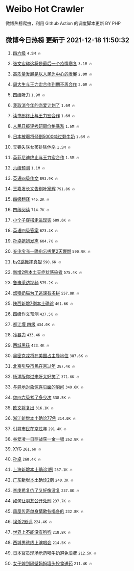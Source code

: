 # Weibo Hot Crawler 



微博热榜爬虫，利用 Github Action 的调度脚本更新 BY PHP 


## 微博今日热榜 更新于 2021-12-18 11:50:32 
1. [四六级](https://s.weibo.com/weibo?q=%E5%9B%9B%E5%85%AD%E7%BA%A7&Refer=top) `4.5M 🔥` 

1. [张文宏称这将是最后一个疫情寒冬](https://s.weibo.com/weibo?q=%23%E5%BC%A0%E6%96%87%E5%AE%8F%E7%A7%B0%E8%BF%99%E5%B0%86%E6%98%AF%E6%9C%80%E5%90%8E%E4%B8%80%E4%B8%AA%E7%96%AB%E6%83%85%E5%AF%92%E5%86%AC%23&Refer=top) `3.1M 🔥` 

1. [高质量发展是以人民为中心的发展](https://s.weibo.com/weibo?q=%23%E9%AB%98%E8%B4%A8%E9%87%8F%E5%8F%91%E5%B1%95%E6%98%AF%E4%BB%A5%E4%BA%BA%E6%B0%91%E4%B8%BA%E4%B8%AD%E5%BF%83%E7%9A%84%E5%8F%91%E5%B1%95%23&Refer=top) `2.0M 🔥` 

1. [周大生与王力宏合作到期不再合作](https://s.weibo.com/weibo?q=%23%E5%91%A8%E5%A4%A7%E7%94%9F%E4%B8%8E%E7%8E%8B%E5%8A%9B%E5%AE%8F%E5%90%88%E4%BD%9C%E5%88%B0%E6%9C%9F%E4%B8%8D%E5%86%8D%E5%90%88%E4%BD%9C%23&Refer=top) `2.0M 🔥` 

1. [四级听力](https://s.weibo.com/weibo?q=%E5%9B%9B%E7%BA%A7%E5%90%AC%E5%8A%9B&Refer=top) `1.9M 🔥` 

1. [我取消今年的恋爱计划了](https://s.weibo.com/weibo?q=%23%E6%88%91%E5%8F%96%E6%B6%88%E4%BB%8A%E5%B9%B4%E7%9A%84%E6%81%8B%E7%88%B1%E8%AE%A1%E5%88%92%E4%BA%86%23&Refer=top) `1.6M 🔥` 

1. [读书郎终止与王力宏合作](https://s.weibo.com/weibo?q=%23%E8%AF%BB%E4%B9%A6%E9%83%8E%E7%BB%88%E6%AD%A2%E4%B8%8E%E7%8E%8B%E5%8A%9B%E5%AE%8F%E5%90%88%E4%BD%9C%23&Refer=top) `1.6M 🔥` 

1. [人民日报评考研房价格暴涨](https://s.weibo.com/weibo?q=%23%E4%BA%BA%E6%B0%91%E6%97%A5%E6%8A%A5%E8%AF%84%E8%80%83%E7%A0%94%E6%88%BF%E4%BB%B7%E6%A0%BC%E6%9A%B4%E6%B6%A8%23&Refer=top) `1.6M 🔥` 

1. [日本被曝将倾倒5000吨过剩牛奶](https://s.weibo.com/weibo?q=%23%E6%97%A5%E6%9C%AC%E8%A2%AB%E6%9B%9D%E5%B0%86%E5%80%BE%E5%80%925000%E5%90%A8%E8%BF%87%E5%89%A9%E7%89%9B%E5%A5%B6%23&Refer=top) `1.6M 🔥` 

1. [无锡失联女孩排除他杀](https://s.weibo.com/weibo?q=%23%E6%97%A0%E9%94%A1%E5%A4%B1%E8%81%94%E5%A5%B3%E5%AD%A9%E6%8E%92%E9%99%A4%E4%BB%96%E6%9D%80%23&Refer=top) `1.5M 🔥` 

1. [英菲尼迪终止与王力宏合作](https://s.weibo.com/weibo?q=%23%E8%8B%B1%E8%8F%B2%E5%B0%BC%E8%BF%AA%E7%BB%88%E6%AD%A2%E4%B8%8E%E7%8E%8B%E5%8A%9B%E5%AE%8F%E5%90%88%E4%BD%9C%23&Refer=top) `1.5M 🔥` 

1. [六级预测](https://s.weibo.com/weibo?q=%E5%85%AD%E7%BA%A7%E9%A2%84%E6%B5%8B&Refer=top) `1.1M 🔥` 

1. [英语四级作文](https://s.weibo.com/weibo?q=%E8%8B%B1%E8%AF%AD%E5%9B%9B%E7%BA%A7%E4%BD%9C%E6%96%87&Refer=top) `893.9K 🔥` 

1. [王嘉发长文告别叶家辉](https://s.weibo.com/weibo?q=%23%E7%8E%8B%E5%98%89%E5%8F%91%E9%95%BF%E6%96%87%E5%91%8A%E5%88%AB%E5%8F%B6%E5%AE%B6%E8%BE%89%23&Refer=top) `791.8K 🔥` 

1. [四级翻译](https://s.weibo.com/weibo?q=%E5%9B%9B%E7%BA%A7%E7%BF%BB%E8%AF%91&Refer=top) `745.2K 🔥` 

1. [四级阅读](https://s.weibo.com/weibo?q=%E5%9B%9B%E7%BA%A7%E9%98%85%E8%AF%BB&Refer=top) `714.7K 🔥` 

1. [小个子穿搭走进现实](https://s.weibo.com/weibo?q=%23%E5%B0%8F%E4%B8%AA%E5%AD%90%E7%A9%BF%E6%90%AD%E8%B5%B0%E8%BF%9B%E7%8E%B0%E5%AE%9E%23&Refer=top) `689.6K 🔥` 

1. [英语四级答案](https://s.weibo.com/weibo?q=%E8%8B%B1%E8%AF%AD%E5%9B%9B%E7%BA%A7%E7%AD%94%E6%A1%88&Refer=top) `623.4K 🔥` 

1. [孙卓姐姐发声](https://s.weibo.com/weibo?q=%23%E5%AD%99%E5%8D%93%E5%A7%90%E5%A7%90%E5%8F%91%E5%A3%B0%23&Refer=top) `604.7K 🔥` 

1. [充电宝充一晚电忘拔第2天爆燃](https://s.weibo.com/weibo?q=%23%E5%85%85%E7%94%B5%E5%AE%9D%E5%85%85%E4%B8%80%E6%99%9A%E7%94%B5%E5%BF%98%E6%8B%94%E7%AC%AC2%E5%A4%A9%E7%88%86%E7%87%83%23&Refer=top) `590.9K 🔥` 

1. [by2跳舞摔真狠](https://s.weibo.com/weibo?q=%23by2%E8%B7%B3%E8%88%9E%E6%91%94%E7%9C%9F%E7%8B%A0%23&Refer=top) `590.6K 🔥` 

1. [新增2例本土无症状感染者](https://s.weibo.com/weibo?q=%E6%96%B0%E5%A2%9E2%E4%BE%8B%E6%9C%AC%E5%9C%9F%E6%97%A0%E7%97%87%E7%8A%B6%E6%84%9F%E6%9F%93%E8%80%85&Refer=top) `575.4K 🔥` 

1. [鲁豫采访视频](https://s.weibo.com/weibo?q=%23%E9%B2%81%E8%B1%AB%E9%87%87%E8%AE%BF%E8%A7%86%E9%A2%91%23&Refer=top) `575.2K 🔥` 

1. [烟嗓奶猫为了逃课有多拼](https://s.weibo.com/weibo?q=%23%E7%83%9F%E5%97%93%E5%A5%B6%E7%8C%AB%E4%B8%BA%E4%BA%86%E9%80%83%E8%AF%BE%E6%9C%89%E5%A4%9A%E6%8B%BC%23&Refer=top) `557.0K 🔥` 

1. [陕西新增7例本土确诊](https://s.weibo.com/weibo?q=%23%E9%99%95%E8%A5%BF%E6%96%B0%E5%A2%9E7%E4%BE%8B%E6%9C%AC%E5%9C%9F%E7%A1%AE%E8%AF%8A%23&Refer=top) `461.6K 🔥` 

1. [四级作文预测](https://s.weibo.com/weibo?q=%E5%9B%9B%E7%BA%A7%E4%BD%9C%E6%96%87%E9%A2%84%E6%B5%8B&Refer=top) `437.5K 🔥` 

1. [都江堰 四级](https://s.weibo.com/weibo?q=%E9%83%BD%E6%B1%9F%E5%A0%B0%20%E5%9B%9B%E7%BA%A7&Refer=top) `434.0K 🔥` 

1. [冷暴力](https://s.weibo.com/weibo?q=%E5%86%B7%E6%9A%B4%E5%8A%9B&Refer=top) `433.4K 🔥` 

1. [西城男孩](https://s.weibo.com/weibo?q=%E8%A5%BF%E5%9F%8E%E7%94%B7%E5%AD%A9&Refer=top) `423.4K 🔥` 

1. [奥密克戎将在美国占主导地位](https://s.weibo.com/weibo?q=%23%E5%A5%A5%E5%AF%86%E5%85%8B%E6%88%8E%E5%B0%86%E5%9C%A8%E7%BE%8E%E5%9B%BD%E5%8D%A0%E4%B8%BB%E5%AF%BC%E5%9C%B0%E4%BD%8D%23&Refer=top) `387.6K 🔥` 

1. [北京引导市民在京过年](https://s.weibo.com/weibo?q=%23%E5%8C%97%E4%BA%AC%E5%BC%95%E5%AF%BC%E5%B8%82%E6%B0%91%E5%9C%A8%E4%BA%AC%E8%BF%87%E5%B9%B4%23&Refer=top) `387.4K 🔥` 

1. [杨洋版你过来呀太好笑了](https://s.weibo.com/weibo?q=%23%E6%9D%A8%E6%B4%8B%E7%89%88%E4%BD%A0%E8%BF%87%E6%9D%A5%E5%91%80%E5%A4%AA%E5%A5%BD%E7%AC%91%E4%BA%86%23&Refer=top) `371.6K 🔥` 

1. [与异地对象惊喜见面的瞬间](https://s.weibo.com/weibo?q=%23%E4%B8%8E%E5%BC%82%E5%9C%B0%E5%AF%B9%E8%B1%A1%E6%83%8A%E5%96%9C%E8%A7%81%E9%9D%A2%E7%9A%84%E7%9E%AC%E9%97%B4%23&Refer=top) `340.6K 🔥` 

1. [你四六级考了多少次](https://s.weibo.com/weibo?q=%23%E4%BD%A0%E5%9B%9B%E5%85%AD%E7%BA%A7%E8%80%83%E4%BA%86%E5%A4%9A%E5%B0%91%E6%AC%A1%23&Refer=top) `338.5K 🔥` 

1. [欧文将复出](https://s.weibo.com/weibo?q=%23%E6%AC%A7%E6%96%87%E5%B0%86%E5%A4%8D%E5%87%BA%23&Refer=top) `316.1K 🔥` 

1. [浙江新增本土确诊77例](https://s.weibo.com/weibo?q=%23%E6%B5%99%E6%B1%9F%E6%96%B0%E5%A2%9E%E6%9C%AC%E5%9C%9F%E7%A1%AE%E8%AF%8A77%E4%BE%8B%23&Refer=top) `314.0K 🔥` 

1. [引导市民在京过年](https://s.weibo.com/weibo?q=%23%E5%BC%95%E5%AF%BC%E5%B8%82%E6%B0%91%E5%9C%A8%E4%BA%AC%E8%BF%87%E5%B9%B4%23&Refer=top) `291.4K 🔥` 

1. [谷爱凌一日两战获一金一银](https://s.weibo.com/weibo?q=%23%E8%B0%B7%E7%88%B1%E5%87%8C%E4%B8%80%E6%97%A5%E4%B8%A4%E6%88%98%E8%8E%B7%E4%B8%80%E9%87%91%E4%B8%80%E9%93%B6%23&Refer=top) `262.8K 🔥` 

1. [XYG](https://s.weibo.com/weibo?q=XYG&Refer=top) `261.6K 🔥` 

1. [孙卓](https://s.weibo.com/weibo?q=%E5%AD%99%E5%8D%93&Refer=top) `260.4K 🔥` 

1. [上海新增本土确诊1例](https://s.weibo.com/weibo?q=%23%E4%B8%8A%E6%B5%B7%E6%96%B0%E5%A2%9E%E6%9C%AC%E5%9C%9F%E7%A1%AE%E8%AF%8A1%E4%BE%8B%23&Refer=top) `257.1K 🔥` 

1. [广东新增本土确诊2例](https://s.weibo.com/weibo?q=%23%E5%B9%BF%E4%B8%9C%E6%96%B0%E5%A2%9E%E6%9C%AC%E5%9C%9F%E7%A1%AE%E8%AF%8A2%E4%BE%8B%23&Refer=top) `240.3K 🔥` 

1. [李庚希复仇了又好像没复](https://s.weibo.com/weibo?q=%23%E6%9D%8E%E5%BA%9A%E5%B8%8C%E5%A4%8D%E4%BB%87%E4%BA%86%E5%8F%88%E5%A5%BD%E5%83%8F%E6%B2%A1%E5%A4%8D%23&Refer=top) `237.8K 🔥` 

1. [如何让朋友公开处刑](https://s.weibo.com/weibo?q=%E5%A6%82%E4%BD%95%E8%AE%A9%E6%9C%8B%E5%8F%8B%E5%85%AC%E5%BC%80%E5%A4%84%E5%88%91&Refer=top) `237.7K 🔥` 

1. [凤凰传奇单身情歌各唱各的](https://s.weibo.com/weibo?q=%23%E5%87%A4%E5%87%B0%E4%BC%A0%E5%A5%87%E5%8D%95%E8%BA%AB%E6%83%85%E6%AD%8C%E5%90%84%E5%94%B1%E5%90%84%E7%9A%84%23&Refer=top) `232.8K 🔥` 

1. [误杀2影评](https://s.weibo.com/weibo?q=%E8%AF%AF%E6%9D%802%E5%BD%B1%E8%AF%84&Refer=top) `224.4K 🔥` 

1. [世界上不能没有狗狗](https://s.weibo.com/weibo?q=%23%E4%B8%96%E7%95%8C%E4%B8%8A%E4%B8%8D%E8%83%BD%E6%B2%A1%E6%9C%89%E7%8B%97%E7%8B%97%23&Refer=top) `218.8K 🔥` 

1. [西城男孩线上演唱会](https://s.weibo.com/weibo?q=%E8%A5%BF%E5%9F%8E%E7%94%B7%E5%AD%A9%E7%BA%BF%E4%B8%8A%E6%BC%94%E5%94%B1%E4%BC%9A&Refer=top) `214.5K 🔥` 

1. [日本官员现场示范喝牛奶避免浪费](https://s.weibo.com/weibo?q=%23%E6%97%A5%E6%9C%AC%E5%AE%98%E5%91%98%E7%8E%B0%E5%9C%BA%E7%A4%BA%E8%8C%83%E5%96%9D%E7%89%9B%E5%A5%B6%E9%81%BF%E5%85%8D%E6%B5%AA%E8%B4%B9%23&Refer=top) `212.5K 🔥` 

1. [女子嫁到隔壁妈妈墙头投食送药](https://s.weibo.com/weibo?q=%23%E5%A5%B3%E5%AD%90%E5%AB%81%E5%88%B0%E9%9A%94%E5%A3%81%E5%A6%88%E5%A6%88%E5%A2%99%E5%A4%B4%E6%8A%95%E9%A3%9F%E9%80%81%E8%8D%AF%23&Refer=top) `211.4K 🔥` 

